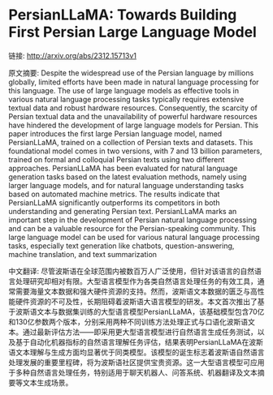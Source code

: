 # PersianLLaMA: Towards Building First Persian Large Language Model

链接: http://arxiv.org/abs/2312.15713v1

原文摘要:
Despite the widespread use of the Persian language by millions globally,
limited efforts have been made in natural language processing for this
language. The use of large language models as effective tools in various
natural language processing tasks typically requires extensive textual data and
robust hardware resources. Consequently, the scarcity of Persian textual data
and the unavailability of powerful hardware resources have hindered the
development of large language models for Persian. This paper introduces the
first large Persian language model, named PersianLLaMA, trained on a collection
of Persian texts and datasets. This foundational model comes in two versions,
with 7 and 13 billion parameters, trained on formal and colloquial Persian
texts using two different approaches. PersianLLaMA has been evaluated for
natural language generation tasks based on the latest evaluation methods,
namely using larger language models, and for natural language understanding
tasks based on automated machine metrics. The results indicate that
PersianLLaMA significantly outperforms its competitors in both understanding
and generating Persian text. PersianLLaMA marks an important step in the
development of Persian natural language processing and can be a valuable
resource for the Persian-speaking community. This large language model can be
used for various natural language processing tasks, especially text generation
like chatbots, question-answering, machine translation, and text summarization

中文翻译:
尽管波斯语在全球范围内被数百万人广泛使用，但针对该语言的自然语言处理研究却相对有限。大型语言模型作为各类自然语言处理任务的有效工具，通常需要海量文本数据和强大硬件资源的支持。然而，波斯语文本数据的匮乏与高性能硬件资源的不可及性，长期阻碍着波斯语大语言模型的研发。本文首次推出了基于波斯语文本与数据集训练的大型语言模型PersianLLaMA，该基础模型包含70亿和130亿参数两个版本，分别采用两种不同训练方法处理正式与口语化波斯语文本。通过最新评估方法——即采用更大型语言模型进行自然语言生成任务测试，以及基于自动化机器指标的自然语言理解任务评估，结果表明PersianLLaMA在波斯语文本理解与生成方面均显著优于同类模型。该模型的诞生标志着波斯语自然语言处理发展的重要里程碑，将为波斯语社区提供宝贵资源。这一大型语言模型可应用于多种自然语言处理任务，特别适用于聊天机器人、问答系统、机器翻译及文本摘要等文本生成场景。
